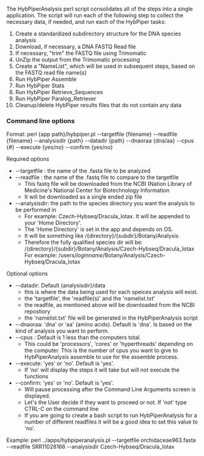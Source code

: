 The HybPiperAnalysis perl script consolidates all of the steps into a single application. The script will run each of the following step to collect the necessary data, if needed, and run each of the HybPiper tasks:

1) Create a standardized subdirectory structure for the DNA species analysis
2) Download, if necessary, a DNA FASTQ Read file
3) If necessary, "trim" the FASTQ file using Trimomatic
4) UnZip the output from the Trimomatic processing
5) Create a "NameList", which will be used in subsequent steps, based on the FASTQ read file name(s)
6) Run HybPiper Assemble
7) Run HybPiper Stats
8) Run HybPiper Retrieve_Sequences
9) Run HybPiper Paralog_Retriever
10) Cleanup/delete HybPiper results files that do not contain any data


### Command line options
Format: perl {app path}/hybpiper.pl --targetfile {filename} --readfile {filename} --analysisdir {path} --datadir {path} --dnaoraa {dna/aa} --cpus {#} --execute {yes/no} --confirm {yes/no}  

Required options  
  - --targetfile : the name of the .fasta file to be analyzed   
  - --readfile   : the name of the .fastq file to compare to the targetfile    
       - This fastq file will be downloaded from the NCBI (Nation Library of Medicine's National Center for Biotechnology Information
       - It will be downloaded as a single ended zip file
  - --analysisdir: the path to the species directory you want the analysis to be performed in  
       - For example: Czech-Hybseq/Dracula_lotax.  It will be appended to your 'Home Directory'.  
       - The 'Home Directory' is set in the app and depends on OS.  
       - It will be something like /{directory}/{subdir}/Botany/Analysis  
       - Therefore the fully qualified species dir will be: /{directory}/{subdir}/Botany/Analysis/Czech-Hybseq/Dracula_lotax  For example: /users/_loginname_/Botany/Analysis/Czech-Hybseq/Dracula_lotax

Optional options  
  - --datadir: Default {analysisdir}/data  
       - this is where the data being used for each speices analysis will exist.  
       - the 'targetfile', the 'readfile(s)' and the 'namelist.txt'  
       - the readfile, as mentioned above will be downloaded from the NCBI repostiory  
       - the 'namelist.txt' file will be generated in the HybPiperAnalysis script  
  - --dnaoraa: 'dna' or 'aa' (amino acids). Default is 'dna'. Is based on the kind of analysis you want to perform.  
  - --cpus   : Default is 1 less than the computers total.
       - This could be 'processors', 'cores' or 'hyperthreads' depending on the computer. This is the number of cpus you want to give to HybPiperAnalysis assemble to use for the assemble process.  
  - --execute: 'yes' or 'no'. Default is 'yes'.
       - If 'no' will display the steps it will take but will not execute the functions  
  - --confirm: 'yes' or 'no'. Default is 'yes'.
       - Will pause processing after the Command Line Arguments screen is displayed.  
       - Let's the User decide if they want to proceed or not.  If 'not' type CTRL-C on the command line
       - If you are going to create a bash script to run HybPiperAnalysis for a number of different readfiles it will be a good idea to set this value to 'no'.  


Example: perl ../apps/hybpiperanalysis.pl --targetfile orchidaceae963.fasta --readfile SRR11028166 --analysisdir Czech-Hybseq/Dracula_lotax  

